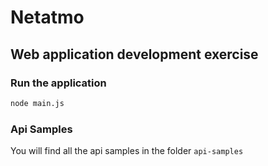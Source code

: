 # Netatmo
## Web application development exercise

### Run the application

```sh
node main.js
```

### Api Samples

You will find all the api samples in the folder `api-samples`

